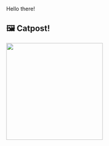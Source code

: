 Hello there!



## 🖼️ Catpost!

<sub>
    <img src="https://cdn2.thecatapi.com/images/OfIuuOv07.jpg" height="256">
</sub>

